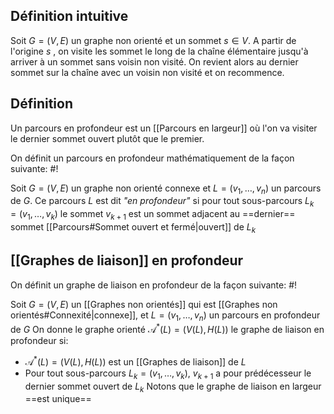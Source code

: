 ## Définition intuitive
Soit $G = (V, E)$ un graphe non orienté et un sommet $s \in V$. A partir de l'origine $s$ , on visite les sommet le long de la chaîne élémentaire jusqu'à arriver à un sommet sans voisin non visité. On revient alors au dernier sommet sur la chaîne avec un voisin non visité et on recommence.

## Définition
Un parcours en profondeur est un [[Parcours en largeur]] où l'on va visiter le dernier sommet ouvert plutôt que le premier.

On définit un parcours en profondeur mathématiquement de la façon suivante: #!

Soit $G=(V, E)$ un graphe non orienté connexe et $L=(v_1, \dots, v_n)$ un parcours de $G$.
Ce parcours $L$ est dit *"en profondeur"* si pour tout sous-parcours $L_k = (v_1, \dots, v_k)$ le sommet $v_{k+1}$ est un sommet adjacent au ==dernier== sommet [[Parcours#Sommet ouvert et fermé|ouvert]] de $L_k$

## [[Graphes de liaison]] en profondeur

On définit un graphe de liaison en profondeur de la façon suivante: #!

Soit $G = (V, E)$ un [[Graphes non orientés]] qui est [[Graphes non orientés#Connexité|connexe]], et $L = (v_1, \dots, v_n)$ un parcours en profondeur de $G$
On donne le graphe orienté $\mathcal A^*(L) = (V(L), H(L))$ le graphe de liaison en profondeur si:
- $\mathcal A^*(L) = (V(L), H(L))$ est un [[Graphes de liaison]] de $L$
- Pour tout sous-parcours $L_k =(v_1, \dots, v_k)$, $v_{k+1}$ a pour prédécesseur le dernier sommet ouvert de $L_k$
Notons que le graphe de liaison en largeur ==est unique==